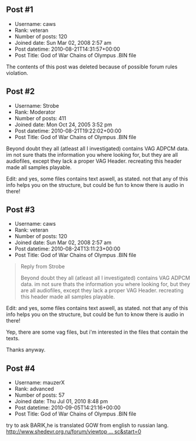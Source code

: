## Post #1
- Username: caws
- Rank: veteran
- Number of posts: 120
- Joined date: Sun Mar 02, 2008 2:57 am
- Post datetime: 2010-08-21T14:31:57+00:00
- Post Title: God of War Chains of Olympus .BIN file

The contents of this post was deleted because of possible forum rules violation.
## Post #2
- Username: Strobe
- Rank: Moderator
- Number of posts: 411
- Joined date: Mon Oct 24, 2005 3:52 pm
- Post datetime: 2010-08-21T19:22:02+00:00
- Post Title: God of War Chains of Olympus .BIN file

Beyond doubt they all (atleast all I investigated) contains VAG ADPCM data. im not sure thats the information you where looking for, but they
are all audiofiles, except they lack a proper VAG Header. recreating this header made all samples playable.

Edit: and yes, some files contains text aswell, as stated. not that any of this info helps you on the structure, but could be fun to know there is audio in there!
## Post #3
- Username: caws
- Rank: veteran
- Number of posts: 120
- Joined date: Sun Mar 02, 2008 2:57 am
- Post datetime: 2010-08-24T13:11:23+00:00
- Post Title: God of War Chains of Olympus .BIN file

> Reply from Strobe
>
> Beyond doubt they all (atleast all I investigated) contains VAG ADPCM data. im not sure thats the information you where looking for, but they
are all audiofiles, except they lack a proper VAG Header. recreating this header made all samples playable.

Edit: and yes, some files contains text aswell, as stated. not that any of this info helps you on the structure, but could be fun to know there is audio in there!

Yep, there are some vag files, but i'm interested in the files that contain the texts.

Thanks anyway.
## Post #4
- Username: mauzerX
- Rank: advanced
- Number of posts: 57
- Joined date: Thu Jul 01, 2010 8:48 pm
- Post datetime: 2010-09-05T14:21:16+00:00
- Post Title: God of War Chains of Olympus .BIN file

try to ask BARIK,he is translated GOW from english to russian lang.
[http://www.shedevr.org.ru/forum/viewtop ... sc&start=0](http://www.shedevr.org.ru/forum/viewtopic.php?t=3892&postdays=0&postorder=asc&start=0)
